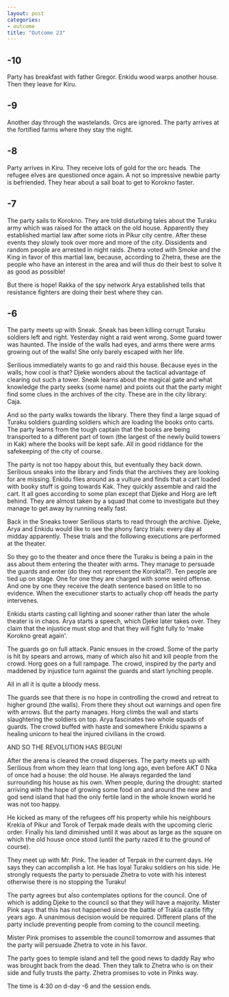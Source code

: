 ```yaml
---
layout: post
categories:
- outcome
title: "Outcome 23"
---
```


## -10
Party has breakfast with father Gregor. Enkidu wood warps another house. Then
they leave for Kiru.

## -9
Another day through the wastelands. Orcs are ignored. The party arrives at the
fortified farms where they stay the night.

## -8
Party arrives in Kiru. They receive lots of gold for the orc heads. The refugee
elves are questioned once again. A not so impressive newbie party is befriended.
They hear about a sail boat to get to Korokno faster.

## -7
The party sails to Korokno. They are told disturbing tales about the
Turaku army which was raised for the attack on the old house. Apparently they
established martial law after some riots in Pikur city centre. After these
events they slowly took over more and more of the city. Dissidents and random
people are arrested in night raids. Zhetra voted with Smoke and the King in
favor of this martial law, because, according to Zhetra, these are the people who
have an interest in the area and will thus do their best to solve it as good as
possible!

But there is hope! Rakka of the spy network Arya established tells that
resistance fighters are doing their best where they can.

## -6
The party meets up with Sneak. Sneak has been killing corrupt Turaku soldiers
left and right. Yesterday night a raid went wrong. Some guard tower was haunted.
The inside of the walls had eyes, and arms there were arms growing out of the
walls! She only barely escaped with her life.

Serilious immediately wants to go and raid this house. Because eyes in the
walls, how cool is that? Djeke wonders about the tactical advantage of clearing
out such a tower. Sneak learns about the magical gate and what knowledge the
party seeks (some name) and points out that the party might find some clues in
the archives of the city. These are in the city library: Caja.

And so the party walks towards the library. There they find a large squad of
Turaku soldiers guarding soldiers which are loading the books onto carts. The
party learns from the tough captain that the books are being transported to a
different part of town (the largest of the newly build towers in Kak) where the
books will be kept safe. All in good riddance for the safekeeping of the city of
course.

The party is not too happy about this, but eventually they back down. Serilious
sneaks into the library and finds that the archives they are looking for are
missing. Enkidu flies around as a vulture and finds that a cart loaded with
booky stuff is going towards Kak. They quickly assemble and raid the cart. It
all goes according to some plan except that Djeke and Horg are left behind. They
are almost taken by a squad that come to investigate but they manage to get
away by running really fast.

Back in the Sneaks tower Serilious starts to read through the archive. Djeke,
Arya and Enkidu would like to see the phony farcy trials: every day at midday
apparently. These trials and the following executions are performed at the
theater.

So they go to the theater and once there the Turaku is being a pain in the ass
about them entering the theater with arms. They manage to persuade the guards
and enter (do they not represent the Koroktal?). Ten people are tied up on
stage. One for one they are charged with some weird offense. And one by one they
receive the death sentence based on little to no evidence. When the executioner
starts to actually chop off heads the party intervenes.

Enkidu starts casting call lighting and sooner rather than later the whole
theater is in chaos. Arya starts a speech, which Djeke later takes over. They
claim that the injustice must stop and that they will fight fully to
'make Korokno great again'.

The guards go on full attack. Panic ensues in the crowd. Some of the party is
hit by spears and arrows, many of which also hit and kill people from the crowd.
Horg goes on a full rampage. The crowd, inspired by the party and maddened by
injustice turn against the guards and start lynching people.

All in all it is quite a bloody mess.

The guards see that there is no hope in controlling the crowd and retreat to
higher ground (the walls). From there they shout out warnings and open fire with
arrows. But the party manages. Horg climbs the wall and starts slaughtering
the soldiers on top. Arya fascinates two whole squads of guards. The crowd
buffed with haste and somewhere Enkidu spawns a healing unicorn to heal the
injured civilians in the crowd.

AND SO THE REVOLUTION HAS BEGUN!

After the arena is cleared the crowd disperses. The party meets up with
Serilious from whom they learn that long long ago, even before AKT 0 Nka of
once had a house: the old house. He always regarded the land surrounding his
house as his own. When people, during the drought: started arriving with the hope
of growing some food on and around the new and god send island that had the only
fertile land in the whole known world he was not too happy.

He kicked as many of the refugees off his property while his neighbours Krekla
of Pikur and Torok of Terpak made deals with the upcoming cleric order. Finally
his land diminished until it was about as large as the square on which the old
house once stood (until the party razed it to the ground of course).

They meet up with Mr. Pink. The leader of Terpak in the current days. He says
they can accomplish a lot. He has loyal Turaku soldiers on his side. He strongly
requests the party to persuade Zhetra to vote with his interest otherwise there
is no stopping the Turaku!

The party agrees but also contemplates options for the council. One of which is
adding Djeke to the council so that they will have a majority. Mister Pink says
that this has not happened since the battle of Trakla castle fifty years ago. A
unanimous decision would be required. Different plans of the party include
preventing people from coming to the council meeting.

Mister Pink promises to assemble the council tomorrow and assumes that the party
will persuade Zhetra to vote in his favor.

The party goes to temple island and tell the good news to daddy Ray who was
brought back from the dead. Then they talk to Zhetra who is on their side and
fully trusts the party. Zhetra promises to vote in Pinks way.

The time is 4:30 on d-day -6 and the session ends.
